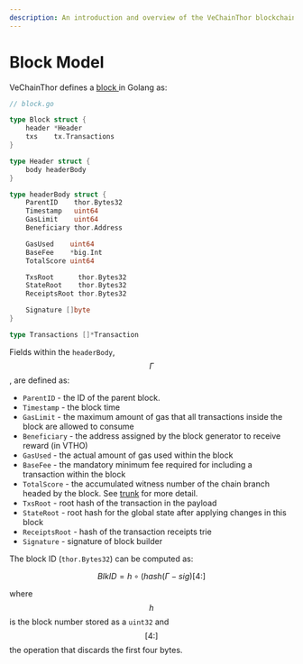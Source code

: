 ```yaml
---
description: An introduction and overview of the VeChainThor blockchain block model.
---
```


# Block Model

VeChainThor defines a [block ](https://github.com/vechain/thor/blob/master/block/block.go)in Golang as:

```go
// block.go

type Block struct {
	header *Header
	txs    tx.Transactions
}

type Header struct {
	body headerBody
}

type headerBody struct {
	ParentID    thor.Bytes32
	Timestamp   uint64
	GasLimit    uint64
	Beneficiary thor.Address

	GasUsed    uint64
	BaseFee    *big.Int
	TotalScore uint64

	TxsRoot      thor.Bytes32
	StateRoot    thor.Bytes32
	ReceiptsRoot thor.Bytes32

	Signature []byte
}

type Transactions []*Transaction

```

Fields within the `headerBody`, $$\Gamma$$, are defined as:

* `ParentID` - the ID of the parent block.
* `Timestamp` - the block time
* `GasLimit` - the maximum amount of gas that all transactions inside the block are allowed to consume
* `Beneficiary` - the address assigned by the block generator to receive reward (in VTHO)
* `GasUsed` - the actual amount of gas used within the block
* `BaseFee` - the mandatory minimum fee required for including a transaction within the block
* `TotalScore` - the accumulated witness number of the chain branch headed by the block. See [trunk](../../introduction-to-vechain/about-the-vechain-blockchain/consensus-deep-dive.md#meta-transaction-features-3 "mention") for more detail.
* `TxsRoot` - root hash of the transaction in the payload
* `StateRoot` - root hash for the global state after applying changes in this block
* `ReceiptsRoot` - hash of the transaction receipts trie
* `Signature` - signature of block builder

The block ID (`thor.Bytes32`) can be computed as:

$$BlkID = h \circ (hash(\Gamma - sig )[4:]$$

where $$h$$ is the block number stored as a `uint32` and $$[4:]$$ the operation that discards the first four bytes.
